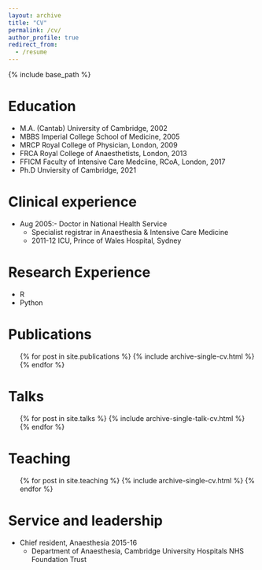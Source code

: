 ```yaml
---
layout: archive
title: "CV"
permalink: /cv/
author_profile: true
redirect_from:
  - /resume
---
```


{% include base_path %}

Education
======
* M.A. (Cantab) University of Cambridge, 2002
* MBBS Imperial College School of Medicine, 2005
* MRCP Royal College of Physician, London, 2009
* FRCA Royal College of Anaesthetists, London, 2013
* FFICM Faculty of Intensive Care Medciine, RCoA, London, 2017
* Ph.D Unviersity of Cambridge, 2021

Clinical experience
======
* Aug 2005:- Doctor in National Health Service
  * Specialist registrar in Anaesthesia & Intensive Care Medicine
  * 2011-12 ICU, Prince of Wales Hospital, Sydney
 
  
Research Experience
======
* R
* Python
  

Publications
======
  <ul>{% for post in site.publications %}
    {% include archive-single-cv.html %}
  {% endfor %}</ul>
  
Talks
======
  <ul>{% for post in site.talks %}
    {% include archive-single-talk-cv.html %}
  {% endfor %}</ul>
  
Teaching
======
  <ul>{% for post in site.teaching %}
    {% include archive-single-cv.html %}
  {% endfor %}</ul>
  
Service and leadership
======
* Chief resident, Anaesthesia 2015-16
  * Department of Anaesthesia, Cambridge University Hospitals NHS Foundation Trust   

